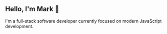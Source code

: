 ## Hello, I'm Mark 👋

I'm a full-stack software developer currently focused on modern JavaScript development.
